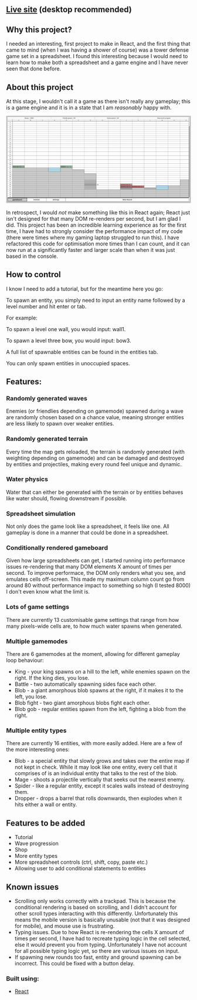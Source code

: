 ## [Live site](https://thomasevans.org/)  (desktop recommended)

## Why this project?

I needed an interesting, first project to make in React, and the first thing that came to mind (when I was having a shower of course) was a tower defense game set in a spreadsheet. I found this interesting because I would need to learn how to make both a spreadsheet and a game engine and I have never seen that done before.

## About this project

At this stage, I wouldn't call it a game as there isn't really any gameplay; this is a game engine and it is in a state that I am _reasonably_ happy with. 

![page](/docs/images/page.png)

In retrospect, I would *not* make something like this in React again; React just isn't designed for that many DOM re-renders per second, but I am glad I did. This project has been an incredible learning experience as for the first time, I have had to strongly consider the performance impact of my code (there were times where my gaming laptop struggled to run this). I have refactored this code for optimisation more times than I can count, and it can now run at a significantly faster and larger scale than when it was just based in the console.

## How to control

I know I need to add a tutorial, but for the meantime here you go:

To spawn an entity, you simply need to input an entity name followed by a level number and hit enter or tab. 

For example:

To spawn a level one wall, you would input: wall1. 

To spawn a level three bow, you would input: bow3.

A full list of spawnable entities can be found in the entities tab.

You can only spawn entities in unoccupied spaces.

## Features:

### Randomly generated waves

Enemies (or friendlies depending on gamemode) spawned during a wave are randomly chosen based on a chance value, meaning stronger entities are less likely to spawn over weaker entities.

### Randomly generated terrain

Every time the map gets reloaded, the terrain is randomly generated (with weighting depending on gamemode) and can be damaged and destroyed by entities and projectiles, making every round feel unique and dynamic.

### Water physics

Water that can either be generated with the terrain or by entities behaves like water should, flowing downstream if possible.

### Spreadsheet simulation

Not only does the game look like a spreadsheet, it feels like one. All gameplay is done in a manner that could be done in a spreadsheet.

### Conditionally rendered gameboard

Given how large spreadsheets can get, I started running into performance issues re-rendering that many DOM elements X amount of times per second. To improve performace, the DOM only renders what you see, and emulates cells off-screen. This made my maximum column count go from around 80 without performance impact to something so high (I tested 8000) I don't even know what the limit is.

### Lots of game settings

There are currently 13 customisable game settings that range from how many pixels-wide cells are, to how much water spawns when generated.

### Multiple gamemodes

There are 6 gamemodes at the moment, allowing for different gameplay loop behaviour:
- King - your king spawns on a hill to the left, while enemies spawn on the right. If the king dies, you lose.
- Battle - two automatically spawning sides face each other.
- Blob - a giant amorphous blob spawns at the right, if it makes it to the left, you lose.
- Blob fight - two giant amorphous blobs fight each other.
- Blob gob - regular entities spawn from the left, fighting a blob from the right.

### Multiple entity types

There are currently 16 entities, with more easily added. Here are a few of the more interesting ones:

- Blob - a special entity that slowly grows and takes over the entire map if not kept in check. While it may look like one entity, every cell that it comprises of is an individual entity that talks to the rest of the blob.
- Mage - shoots a projectile vertically that seeks out the nearest enemy.
- Spider - like a regular entity, except it scales walls instead of destroying them.
- Dropper - drops a barrel that rolls downwards, then explodes when it hits either a wall or entity.
## Features to be added

- Tutorial
- Wave progression
- Shop
- More entity types
- More spreadsheet controls (ctrl, shift, copy, paste etc.)
- Allowing user to add conditional statements to entities

## Known issues

- Scrolling only works correctly with a trackpad. This is because the conditional rendering is based on scrolling, and I didn't account for other scroll types interacting with this differently. Unfortunately this means the mobile version is basically unusable (not that it was designed for mobile), and mouse use is frustrating.
- Typing issues. Due to how React is re-rendering the cells X amount of times per second, I have had to recreate typing logic in the cell selected, else it would prevent you from typing. Unfortunately I have not account for all possible typing logic yet, so there are various issues on input.
- If spawning new rounds too fast, entity and ground spawning can be incorrect. This could be fixed with a button delay.

### Built using:

- [React](https://react.dev/)
